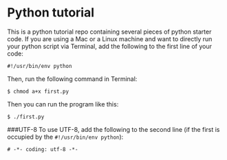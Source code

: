 Python tutorial
============
This is a python tutorial repo containing several pieces of python starter code.
If you are using a Mac or a Linux machine and want to directly run your python script via Terminal, add the following to the first line of your code:
```
#!/usr/bin/env python
```
Then, run the following command in Terminal:
```
$ chmod a+x first.py
```
Then you can run the program like this:
```
$ ./first.py
```

###UTF-8
To use UTF-8, add the following to the second line (if the first is occupied by the `#!/usr/bin/env python`):
```
# -*- coding: utf-8 -*-
```
